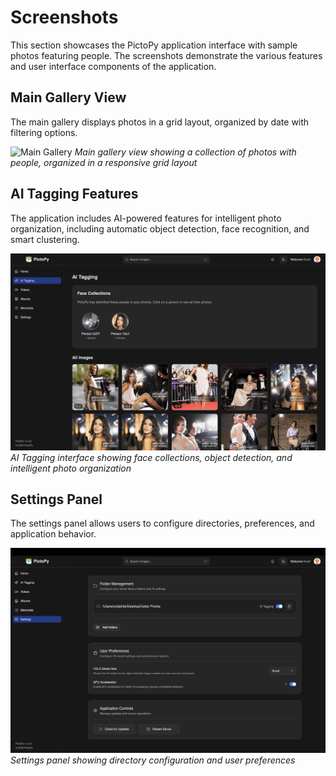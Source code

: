 # Screenshots

This section showcases the PictoPy application interface with sample photos featuring people. The screenshots demonstrate the various features and user interface components of the application.

## Main Gallery View

The main gallery displays photos in a grid layout, organized by date with filtering options.

![Main Gallery](../assets/screenshots/main-gallery.png)
*Main gallery view showing a collection of photos with people, organized in a responsive grid layout*

## AI Tagging Features

The application includes AI-powered features for intelligent photo organization, including automatic object detection, face recognition, and smart clustering.

![AI Tagging](../assets/screenshots/ai-tagging.png)
*AI Tagging interface showing face collections, object detection, and intelligent photo organization*

## Settings Panel

The settings panel allows users to configure directories, preferences, and application behavior.

![Settings](../assets/screenshots/settings.png)
*Settings panel showing directory configuration and user preferences*



